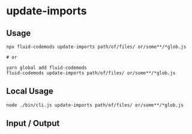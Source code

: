 # update-imports

## Usage

```
npx fluid-codemods update-imports path/of/files/ or/some**/*glob.js

# or

yarn global add fluid-codemods
fluid-codemods update-imports path/of/files/ or/some**/*glob.js
```

## Local Usage

```
node ./bin/cli.js update-imports path/of/files/ or/some**/*glob.js
```

## Input / Output

<!--FIXTURES_TOC_START-->
<!--FIXTURES_TOC_END-->

<!--FIXTURES_CONTENT_START-->
<!--FIXTURES_CONTENT_END-->
